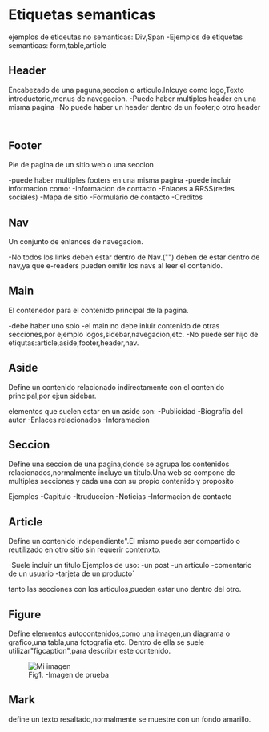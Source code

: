 # Etiquetas semanticas

ejemplos de etiqeutas no semanticas: Div,Span
-Ejemplos de etiquetas semanticas: form,table,article

## Header
Encabezado de una paguna,seccion o articulo.Inlcuye como logo,Texto introductorio,menus de navegacion.
-Puede haber multiples header en una misma pagina
-No puede haber un header dentro de un footer,o otro header

<div class="header">
<nav></nav>
</div>


<header class="header">
<nav></nav>
</header>

## Footer

Pie de pagina de un sitio web o una seccion

-puede haber multiples footers en una misma pagina
-puede incluir informacion como:
-Informacion de contacto
-Enlaces a RRSS(redes sociales)
-Mapa de sitio
-Formulario de contacto
-Creditos

## Nav 
Un conjunto de enlances de navegacion.

-No todos los links deben estar dentro de Nav.("<a></a>") deben de estar dentro de nav,ya que e-readers pueden omitir los navs al leer el contenido.

## Main

El contenedor para el contenido principal de la pagina.

-debe haber uno solo
-el main no debe inluir contenido de otras secciones,por ejemplo logos,sidebar,navegacion,etc.
-No puede ser hijo de etiqutas:article,aside,footer,header,nav.

## Aside
Define un contenido relacionado indirectamente con el contenido principal,por ej:un sidebar.

elementos que suelen estar en un aside son:
-Publicidad
-Biografia del autor
-Enlaces relacionados
-Inforamacion

## Seccion
Define una seccion de una pagina,donde se agrupa los contenidos relacionados,normalmente incluye un titulo.Una web se compone de multiples secciones y cada una con su propio contenido y proposito

Ejemplos
-Capitulo
-Itruduccion
-Noticias
-Informacion de contacto


## Article

Define un contenido independiente".El mismo puede ser compartido o reutilizado en otro sitio sin requerir contenxto.

-Suele incluir un titulo
Ejemplos de uso:
-un post
-un articulo
-comentario de un usuario
-tarjeta de un producto´

tanto las secciones con los articulos,pueden estar uno dentro del otro.

## Figure

Define elementos autocontenidos,como  una imagen,un diagrama o grafico,una tabla,una fotografia etc.
Dentro de ella se suele utilizar"figcaption",para describir este contenido.
<figure>
<img src="ruta-de-imagen.png"  alt="Mi imagen">
<figcaption>Fig1. -Imagen de prueba</figcaption>
</figure>

## Mark

define un texto resaltado,normalmente se muestre con un fondo amarillo.
